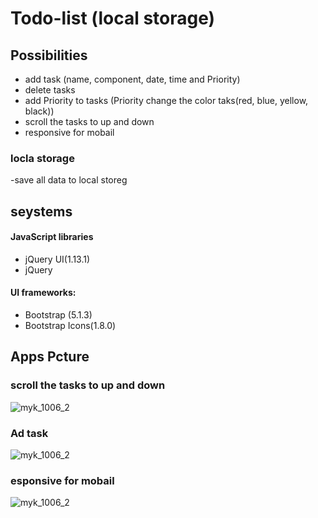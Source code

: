 
# Todo-list (local storage)

## Possibilities
- add task (name, component, date, time and Priority)
- delete tasks
- add Priority  to tasks (Priority  change the color taks(red, blue, yellow, black))
- scroll the tasks to up and down
- responsive for mobail
### locla storage
-save all data to local storeg

## seystems
#### JavaScript libraries
- jQuery UI(1.13.1)
- jQuery

#### UI frameworks: 
- Bootstrap (5.1.3)
- Bootstrap Icons(1.8.0)

## Apps Pcture
### scroll the tasks to up and down

![myk_1006_2](https://user-images.githubusercontent.com/75210468/153160581-58b4e858-b1cd-4206-957e-6ccfd6ccc25a.jpg)

### Ad task

![myk_1006_2](https://user-images.githubusercontent.com/75210468/153166282-5ad7e2a9-0361-4059-a847-5c071f51474e.jpg)

### esponsive for mobail

![myk_1006_2](https://user-images.githubusercontent.com/75210468/153166835-fcaf2fe9-dbac-4e98-be87-eecb0aba8fe7.jpg)
